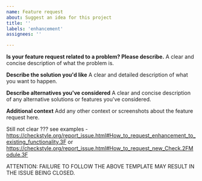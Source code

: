 ```yaml
---
name: Feature request
about: Suggest an idea for this project
title: ''
labels: 'enhancement'
assignees: ''

---
```


**Is your feature request related to a problem? Please describe.**
A clear and concise description of what the problem is.

**Describe the solution you'd like**
A clear and detailed description of what you want to happen.

**Describe alternatives you've considered**
A clear and concise description of any alternative solutions or features you've considered.

**Additional context**
Add any other context or screenshots about the feature request here.

Still not clear ???
see examples - https://checkstyle.org/report_issue.html#How_to_request_enhancement_to_existing_functionality.3F or https://checkstyle.org/report_issue.html#How_to_request_new_Check.2FModule.3F

ATTENTION: FAILURE TO FOLLOW THE ABOVE TEMPLATE MAY RESULT IN THE ISSUE BEING CLOSED.
